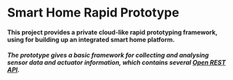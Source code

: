 # Smart Home Rapid Prototype

#### This project provides a private cloud-like rapid prototyping framework, using for building up an integrated smart home platform.

##### The prototype gives a basic framework for collecting and analysing sensor data and actuator information, which contains several [Open REST API](https://github.com/potatolylc/SmartHomeRapidPrototype/wiki/Open-RESTful-API).

